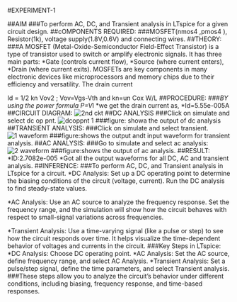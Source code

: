 #EXPERIMENT-1

##AIM
###To perform AC, DC, and Transient analysis in LTspice for a given circuit design.
##cOMPONENTS REQUIRED:
###MOSFET(nmos4 ,pmos4 ), Resistor(1k), voltage supply(1.8V,0.6V) and connecting wires.
##THEORY:
###A MOSFET (Metal-Oxide-Semiconductor Field-Effect Transistor) is a type of transistor used to switch or amplify electronic signals. It has three main parts:
*Gate (controls current flow),
*Source (where current enters),
*Drain (where current exits).
MOSFETs are key components in many electronic devices like microprocessors and memory chips due to their efficiency and versatility.
The drain current

Id = 1/2 kn Vov2 ; Vov=Vgs-Vth and kn=un Cox W/L
##PROCEDURE:
###*BY using the power formula P=V*I 
*we get the drain current as,
*Id=5.55e-005A
##CIRCUIT DIAGRAM:
![2nd ckt](https://github.com/user-attachments/assets/3d01c50d-27c5-4c51-a557-fda3f264ad7d)
##DC ANALYSIS
###Click on simulate and select dc op pnt.
![dcoppnt 1](https://github.com/user-attachments/assets/b61e8a22-3fc6-4117-883b-609504347910)
###figure: showa the output of dc analysis
##TRANSIENT ANALYSIS:
###Click on simulate and select transient.
![1 waveform](https://github.com/user-attachments/assets/3efbf6de-bcfd-4465-9c0d-7259e989fdc0)
###figure:shows the output andt input waveform for transient analysis.
##AC ANALYSIS:
###Go to simulate and select ac analysis:
![2 waveform](https://github.com/user-attachments/assets/eaeb7c03-b942-4f4c-971b-2f20102bf226)
###figure:shows the output of ac analysis.
##RESULT:
*ID:2.7082e-005
*Got all the output waveforms for all DC, AC and transient analysis.
##INFERENCE:
###To perform AC, DC, and Transient analysis in LTspice for a circuit.
*DC Analysis: Set up a DC operating point to determine the biasing conditions of the circuit (voltage, current). Run the DC analysis to find steady-state values.

*AC Analysis: Use an AC source to analyze the frequency response. Set the frequency range, and the simulation will show how the circuit behaves with respect to small-signal variations across frequencies.

*Transient Analysis: Use a time-varying signal (like a pulse or step) to see how the circuit responds over time. It helps visualize the time-dependent behavior of voltages and currents in the circuit.
###Key Steps in LTspice:
*DC Analysis: Choose DC operating point.
*AC Analysis: Set the AC source, define frequency range, and select AC Analysis.
*Transient Analysis: Set a pulse/step signal, define the time parameters, and select Transient analysis.
###These steps allow you to analyze the circuit’s behavior under different conditions, including biasing, frequency response, and time-based responses.


